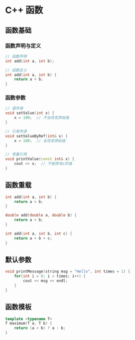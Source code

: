 # C++ 函数

## 函数基础

### 函数声明与定义
```cpp
// 函数声明
int add(int a, int b);

// 函数定义
int add(int a, int b) {
    return a + b;
}
```

### 函数参数
```cpp
// 值传递
void setValue(int x) {
    x = 100;  // 不会改变原始值
}

// 引用传递
void setValueByRef(int& x) {
    x = 100;  // 会改变原始值
}

// 常量引用
void printValue(const int& x) {
    cout << x;  // 不能修改x的值
}
```

## 函数重载
```cpp
int add(int a, int b) {
    return a + b;
}

double add(double a, double b) {
    return a + b;
}

int add(int a, int b, int c) {
    return a + b + c;
}
```

## 默认参数
```cpp
void printMessage(string msg = "Hello", int times = 1) {
    for(int i = 0; i < times; i++) {
        cout << msg << endl;
    }
}
```

## 函数模板
```cpp
template <typename T>
T maximum(T a, T b) {
    return (a > b) ? a : b;
}
``` 